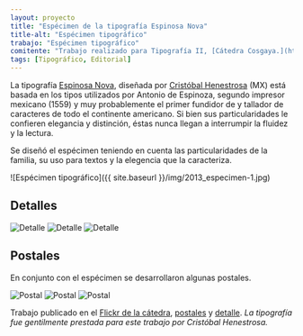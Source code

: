 ```yaml
---
layout: proyecto
title: "Espécimen de la tipografía Espinosa Nova"
title-alt: "Espécimen tipográfico"
trabajo: "Espécimen tipográfico"
comitente: "Trabajo realizado para Tipografía II, [Cátedra Cosgaya.](http://www.catedracosgaya.com.ar), FADU--UBA."
tags: [Tipográfico, Editorial]
---
```


La tipografía [Espinosa Nova](https://www.myfonts.com/fonts/estudio-ch/espinosa-nova/), diseñada por [Cristóbal Henestrosa](http://www.estudio-ch.com) (MX) está basada en los tipos utilizados por Antonio de Espinoza, segundo impresor mexicano (1559) y muy probablemente el primer fundidor de y tallador de caracteres de todo el continente americano. Si bien sus particularidades le confieren elegancia y distinción, éstas nunca llegan a interrumpir la fluidez y la lectura.  

Se diseñó el espécimen teniendo en cuenta las particularidades de la familia, su uso para textos y la elegencia que la caracteriza.  

![Espécimen tipográfico]({{ site.baseurl }}/img/2013_especimen-1.jpg)

## Detalles

<img src="{{ site.baseurl }}/img/2013_especimen-2.jpg" alt="Detalle" />
<img src="{{ site.baseurl }}/img/2013_especimen-3.jpg" alt="Detalle" />
<img src="{{ site.baseurl }}/img/2013_especimen-4.jpg" alt="Detalle" />

## Postales

En conjunto con el espécimen se desarrollaron algunas postales.

<div class="fotorama" data-width="650">
	<img src="{{ site.baseurl }}/img/2013_especimen-postal-1.jpg" alt="Postal" />
	<img src="{{ site.baseurl }}/img/2013_especimen-postal-2.jpg" alt="Postal" />
	<img src="{{ site.baseurl }}/img/2013_especimen-postal-3.jpg" alt="Postal" />
</div>

Trabajo publicado en el [Flickr de la cátedra](http://www.flickr.com/photos/catedracosgaya/7483340020/), [postales](http://www.flickr.com/photos/catedracosgaya/7483347866/) y [detalle](http://www.flickr.com/photos/catedracosgaya/7483340302/). *La tipografía fue gentilmente prestada para este trabajo por Cristóbal Henestrosa.*

